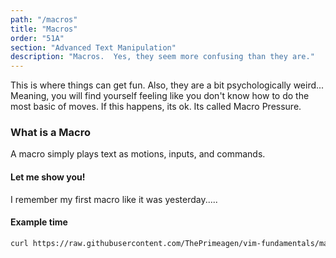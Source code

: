 ```yaml
---
path: "/macros"
title: "Macros"
order: "51A"
section: "Advanced Text Manipulation"
description: "Macros.  Yes, they seem more confusing than they are."
---
```


This is where things can get fun.  Also, they are a bit psychologically
weird...  Meaning, you will find yourself feeling like you don't know how to do
the most basic of moves.  If this happens, its ok.  Its called Macro Pressure.

### What is a Macro
A macro simply plays text as motions, inputs, and commands.

#### Let me show you!
I remember my first macro like it was yesterday.....

#### Example time
```bash
curl https://raw.githubusercontent.com/ThePrimeagen/vim-fundamentals/master/course-website/lessons/exercise-4-macros.md > exercise.md && vim exercise.md
```
